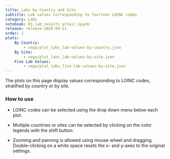 ```yaml
---
title: Labs by Country and Site
subtitle: Lab values corresponding to fourteen LOINC codes
category: Labs
notebook: 03_lab_results_altair.ipynb
release: release-2020-04-11
order: 1
plots:
    By Country:
        - vega/plot_labs_lab-values-by-country.json
    By Site:
        - vega/plot_labs_lab-values-by-site.json
    Five Lab Values:
        - vega/plot_labs_five-lab-values-by-site.json
---
```


The plots on this page display values corresponding to LOINC codes, stratified by country or by site.

### How to use
- LOINC codes can be selected using the drop down menu below each plot.

- Multiple countries or sites can be selected by clicking on the color legends with the shift button.

- Zooming and panning is allowed using mouse wheel and dragging. Double-clicking on a white space resets the x- and y-axes to the original settings.